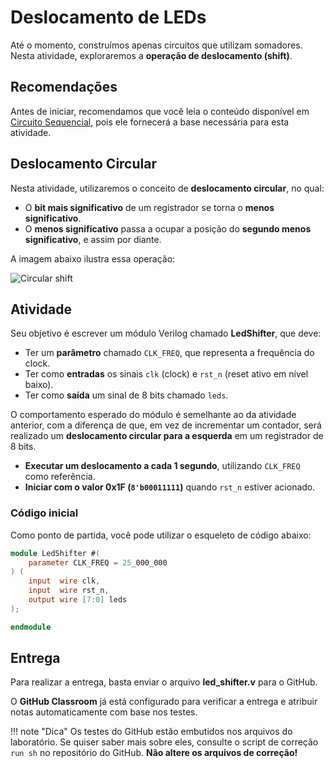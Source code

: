 # Deslocamento de LEDs  

Até o momento, construímos apenas circuitos que utilizam somadores. Nesta atividade, exploraremos a **operação de deslocamento (shift)**.  

## Recomendações  

Antes de iniciar, recomendamos que você leia o conteúdo disponível em [Circuito Sequencial](verilogCircuitoSequencial/), pois ele fornecerá a base necessária para esta atividade.  

## Deslocamento Circular  

Nesta atividade, utilizaremos o conceito de **deslocamento circular**, no qual:  

- O **bit mais significativo** de um registrador se torna o **menos significativo**.  
- O **menos significativo** passa a ocupar a posição do **segundo menos significativo**, e assim por diante.  

A imagem abaixo ilustra essa operação:  

![Circular shift](/img/circular_shifft.png)  

## Atividade  

Seu objetivo é escrever um módulo Verilog chamado **LedShifter**, que deve:  

- Ter um **parâmetro** chamado `CLK_FREQ`, que representa a frequência do clock.  
- Ter como **entradas** os sinais `clk` (clock) e `rst_n` (reset ativo em nível baixo).  
- Ter como **saída** um sinal de 8 bits chamado `leds`.  

O comportamento esperado do módulo é semelhante ao da atividade anterior, com a diferença de que, em vez de incrementar um contador, será realizado um **deslocamento circular para a esquerda** em um registrador de 8 bits.  

- **Executar um deslocamento a cada 1 segundo**, utilizando `CLK_FREQ` como referência.  
- **Iniciar com o valor 0x1F (`8'b00011111`)** quando `rst_n` estiver acionado.  

### Código inicial  

Como ponto de partida, você pode utilizar o esqueleto de código abaixo:  

```verilog
module LedShifter #(
    parameter CLK_FREQ = 25_000_000
) (
    input  wire clk,
    input  wire rst_n,
    output wire [7:0] leds
);

endmodule
```

## Entrega  

Para realizar a entrega, basta enviar o arquivo **led_shifter.v** para o GitHub.  

O **GitHub Classroom** já está configurado para verificar a entrega e atribuir notas automaticamente com base nos testes.  

!!! note "Dica"
    Os testes do GitHub estão embutidos nos arquivos do laboratório. Se quiser saber mais sobre eles, consulte o script de correção `run sh` no repositório do GitHub. **Não altere os arquivos de correção!**  
